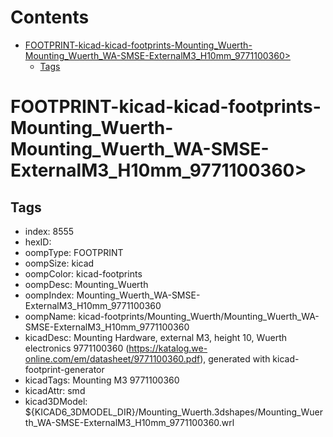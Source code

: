 



Contents
========

* [FOOTPRINT-kicad-kicad-footprints-Mounting_Wuerth-Mounting_Wuerth_WA-SMSE-ExternalM3_H10mm_9771100360>](#footprint-kicad-kicad-footprints-mounting_wuerth-mounting_wuerth_wa-smse-externalm3_h10mm_9771100360)
	* [Tags](#tags)

# FOOTPRINT-kicad-kicad-footprints-Mounting_Wuerth-Mounting_Wuerth_WA-SMSE-ExternalM3_H10mm_9771100360>

## Tags

- index: 8555
- hexID: 
- oompType: FOOTPRINT
- oompSize: kicad
- oompColor: kicad-footprints
- oompDesc: Mounting_Wuerth
- oompIndex: Mounting_Wuerth_WA-SMSE-ExternalM3_H10mm_9771100360
- oompName: kicad-footprints/Mounting_Wuerth/Mounting_Wuerth_WA-SMSE-ExternalM3_H10mm_9771100360
- kicadDesc: Mounting Hardware, external M3, height 10, Wuerth electronics 9771100360 (https://katalog.we-online.com/em/datasheet/9771100360.pdf), generated with kicad-footprint-generator
- kicadTags: Mounting M3 9771100360
- kicadAttr: smd
- kicad3DModel: ${KICAD6_3DMODEL_DIR}/Mounting_Wuerth.3dshapes/Mounting_Wuerth_WA-SMSE-ExternalM3_H10mm_9771100360.wrl
